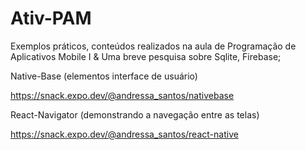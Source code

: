 # Ativ-PAM

Exemplos práticos, conteúdos  realizados na aula de Programação de Aplicativos Mobile I  &
Uma breve pesquisa sobre Sqlite, Firebase; 

Native-Base (elementos interface de usuário)

https://snack.expo.dev/@andressa_santos/nativebase

React-Navigator (demonstrando a navegação entre as telas)

https://snack.expo.dev/@andressa_santos/react-native

